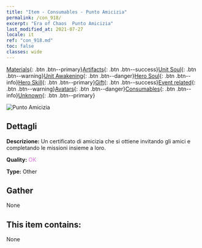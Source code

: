 ```yaml
---
title: "Item - Consumables - Punto Amicizia"
permalink: /con_918/
excerpt: "Era of Chaos  Punto Amicizia"
last_modified_at: 2021-07-27
locale: it
ref: "con_918.md"
toc: false
classes: wide
---
```

 [Materials](/ItemsIT/){: .btn .btn--primary}[Artifacts](/ItemsIT/Artifacts/){: .btn .btn--success}[Unit Soul](/ItemsIT/UnitSoul/){: .btn .btn--warning}[Unit Awakening](/ItemsIT/UnitAwakening/){: .btn .btn--danger}[Hero Soul](/ItemsIT/HeroSoul/){: .btn .btn--info}[Hero Skill](/ItemsIT/HeroSkill/){: .btn .btn--primary}[Gift](/ItemsIT/Gift/){: .btn .btn--success}[Event related](/ItemsIT/Events/){: .btn .btn--warning}[Avatars](/ItemsIT/Avatars/){: .btn .btn--danger}[Consumables](/ItemsIT/Consumables/){: .btn .btn--info}[Unknown](/ItemsIT/Unknown/){: .btn .btn--primary}

 ![Punto Amicizia](/images/t/i_40006.png)

## Dettagli
 **Descrizione:** Un certificato di amicizia che si ottiene invitando gli amici e completando le missioni insieme a loro.

 **Quality:** <span style="color: #DA70D6">OK</span>

 **Type:** Other

## Gather

  None

## This item contains:

  None

